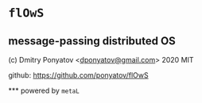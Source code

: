 #  `flOwS`
## message-passing distributed OS

(c) Dmitry Ponyatov <<dponyatov@gmail.com>> 2020 MIT

github: https://github.com/ponyatov/flOwS

*** powered by `metaL`
